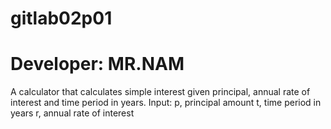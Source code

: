# gitlab02p01
# Developer: MR.NAM
A calculator that calculates simple interest given principal, annual rate of interest and time
period in years.
Input:
 p, principal amount
 t, time period in years
 r, annual rate of interest
